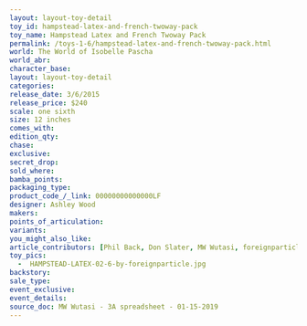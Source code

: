 ```yaml
---
layout: layout-toy-detail 
toy_id: hampstead-latex-and-french-twoway-pack
toy_name: Hampstead Latex and French Twoway Pack
permalink: /toys-1-6/hampstead-latex-and-french-twoway-pack.html
world: The World of Isobelle Pascha
world_abr: 
character_base: 
layout: layout-toy-detail
categories: 
release_date: 3/6/2015
release_price: $240 
scale: one sixth
size: 12 inches
comes_with: 
edition_qty: 
chase: 
exclusive: 
secret_drop: 
sold_where: 
bamba_points: 
packaging_type: 
product_code_/_link: 00000000000000LF
designer: Ashley Wood
makers: 
points_of_articulation: 
variants: 
you_might_also_like: 
article_contributors: [Phil Back, Don Slater, MW Wutasi, foreignparticle]
toy_pics: 
  -  HAMPSTEAD-LATEX-02-6-by-foreignparticle.jpg
backstory: 
sale_type: 
event_exclusive: 
event_details: 
source_doc: MW Wutasi - 3A spreadsheet - 01-15-2019
---
```

